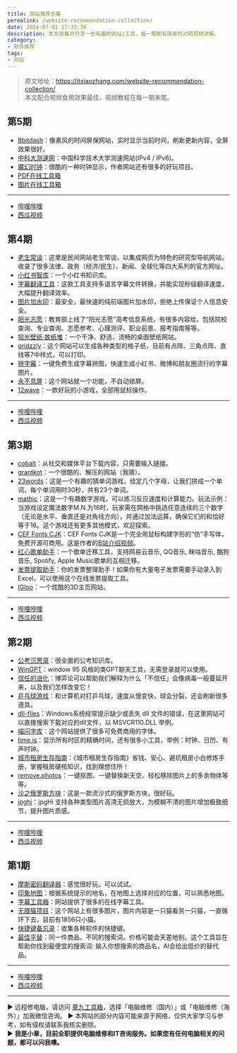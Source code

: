 ```yaml
---
title: 网站推荐合集
permalink: /website-recommendation-collection/
date: 2024-07-01 17:33:39
description: 本文收集并分享一些有趣的网站/工具，每一期都有简单的对照视频讲解。
category:
- 软件推荐
tags:
- 网站
---
```


> 原文地址：<https://itxiaozhang.com/website-recommendation-collection/>  
> 本文配合视频食用效果最佳，视频教程在每一期末尾。  

## 第5期

- [8bitdash](https://www.8bitdash.com/#)：像素风的时间屏保网站，实时显示当前时间，刷新更新内容，全屏效果很好。
- [中科大测速网](https://test.ustc.edu.cn/)：中国科学技术大学测速网站(IPv4 / IPv6)。
- [魔幻时钟](https://oimo.io/works/clock)：很酷的一种时钟显示，作者网站还有很多的好玩项目。
- [PDF在线工具箱](https://www.ilovepdf.com/zh-cn)
- [图片在线工具箱](https://www.iloveimg.com/zh-cn)

---

- [哔哩哔哩](lianjie)
- [西瓜视频](lianjie)

## 第4期

- [老生常谈](https://laosheng.top/fuwu/yuanxiao)：这里是民间网站老生常谈，以集成网页为特色的研究型导航网站。收录了很多法律、政务（经济/民生）、新闻、全球化等四大系列的官方网址。
- [小红书智库](https://www.yuque.com/popponyj/xiaohongshu/rqbifv8gdgc8oq9o)：一个小红书知识库。
- [字幕翻译工具](https://tools.newzone.top/subtitle-translator)：这款工具支持多语言字幕文件转换，并能实现秒级翻译速度，大幅提升翻译效率。
- [图片加水印](http://watermark.dxcweb.com/)：最安全，最快速的纯前端图片加水印，拒绝上传保证个人信息安全。
- [阳光志愿](https://gaokao.chsi.com.cn/zyck/)：教育部上线了“阳光志愿”高考信息系统，有很多内容给，包括院校查询、专业查询、志愿参考、心理测评、职业前景、报考指南等等。
- [拾光壁纸·故纸堆](https://snake.timeline.ink/random)：一个干净、舒适、流畅的桌面壁纸网站。
- [gridzzly](https://gridzzly.com/)：这个网站可以生成各种类型的格子纸，目前有点阵、三角点阵、直线等7中样式，可以打印。
- [拼字幕](https://www.pinzimu.com/)：一键免费生成字幕拼图，快速生成小红书、微博和朋友圈流行的字幕图片。
- [永不息屏](https://www.keepscreenon.com/)：这个网站就一个功能，不自动锁屏。
- [12wave](https://12wave.com/gameover)：一款好玩的小游戏，全部用鼠标操作。

---

- [哔哩哔哩](https://www.bilibili.com/video/BV12M4m117FC)
- [西瓜视频](https://www.ixigua.com/7389087853147324980)

## 第3期

- [cobalt](https://cobalt.tools/)：从社交和媒体平台下载内容，只需要输入链接。
- [grantkot](https://grantkot.com/ll/)：一个很酷的、解压的网站（我猜）。
- [23words](https://wordnerd.co/23words/)：这是一个有趣的猜单词游戏，给定几个字母，让我们拼成一个单词，每个单词用时30秒，共有23个单词。
- [mathic](https://www.worchle.com/mathic/)：这是一个有趣数字游戏，可以练习反应速度和计算能力。玩法示例：当游戏设定魔法数字M.N.为16时，玩家需在网格中挑选任意连续的三个数字（无论是水平、垂直还是对角线方向），并通过加法运算，确保它们的和恰好等于16。这个游戏还有更多其他模式，欢迎探索。
- [CEF Fonts CJK](https://github.com/Partyb0ssishere/cef-fonts-cjk)：CEF Fonts CJK是一个完全用鼠标构建字形的“仿”手写体，免费开源可商用。这是作者的[B站介绍视频](https://www.bilibili.com/video/BV11S411K7eb/)。
- [红心歌单助手](https://heart.uselesses.com/)：一个歌单迁移工具，支持网易云音乐, QQ音乐, 眯咕音乐, 酷狗音乐, Spotify, Apple Music歌单的互相迁移。
- [发票提取助手](https://airegex.cn/)：你的发票整理助手！如果你有大量电子发票需要手动录入到Excel，可以使用这个在线发票提取工具。
- [IGloo](https://www.igloo.inc/)：一个炫酷的3D主页网站。

---

- [哔哩哔哩](https://www.bilibili.com/video/BV1TH4y1w7RB)
- [西瓜视频](https://www.ixigua.com/7386676000538493455)

## 第2期

- [公考沉思录](https://www.wolai.com/shangan/eTk9MfMbm1AtJUa4SrwREC)：很全面的公考知识库。
- [WinGPT](https://wingpt.vercel.app/)：window 95 风格的类GPT聊天工具，无需登录就可以使用。
- [信任的进化](https://dccxi.com/trust/)：博弈论可以帮助我们解释为什么「不信任」会像病毒一般蔓延开来，以及我们怎样改变它！
- [乒乓球游戏](https://raould.github.io/pn0gstr0m/)：和计算机对打乒乓球，速度从慢变快，球会分裂，还会刷新很多道具。
- [dll-files](https://www.dll-files.com/)：Windows系统经常提示缺少或丢失 dll 文件的错误，在这里网站可以直接搜索下载对应的dll文件，以 MSVCR110.DLL 举例。
- [喵闪字库](https://www.miao3.cn/)：这个网站提供了很多可免费商用的字体。
- [time.is](https://time.is/)：显示所有时区的精确时间，还有很多小工具，举例：时钟、日历、有声时钟。
- [城市租房生存指南](https://zufang.ababtools.com/)：《城市租房生存指南》省钱、安心、避坑租房小白修炼手册，掌握租房硬核知识，找到理想住所！
- [remove.photos](https://remove.photos/)：一键抠图、一键替换新天空、轻松移除图片上的多余物体等等。
- [沙之俄罗斯方块](https://sandtris.com/)：这是一款流沙式的俄罗斯方块，很好玩。
- [jpghi](https://jpghi.com/)：jpgHi 支持各种类型图片高清无损放大，为模糊不清的图片增加极致细节，提升图片质感。

---

- [哔哩哔哩](https://www.bilibili.com/video/BV1US411A7C8)
- [西瓜视频](https://www.ixigua.com/7383541683218022964)

## 第1期

- [摩斯密码翻译器](https://morsecodee.com/)：感觉很好玩，可以试试。
- [印象地图](https://map.widgets.link/)：根据系统提示的地名，在地图上选择对应的位置，可以熟悉地图。
- [字幕工具箱](https://zm.i8k.tv/)：网站提供了很多的在线字幕工具。
- [无限猫项目](https://www.petside.com/infinite-cat/)：这个网站上有很多图片，图片内容是一只猫看另一只猫，一直循环下去，目前有1856只小猫。
- [快捷键备忘录](https://hotkeycheatsheet.com)：收集各种软件的快捷键。
- [最佳平替](https://www.pingti.app/)：同一件商品，不同的搜索词，价格可能会天差地别。这个工具旨在帮助你找到最便宜的搜索词: 输入你想搜索的商品名，AI会给出低价的替代品。

---

- [哔哩哔哩](https://www.bilibili.com/video/BV1Kb421p7K4)
- [西瓜视频](https://www.ixigua.com/7380988409341051427)

---
▶ 远程修电脑，请访问 [章九工具箱](https://zhang9.com/)，选择「电脑维修（国内）」或「电脑维修（海外）」加我微信咨询。 
▶ 本网站的部分内容可能来源于网络，仅供大家学习与参考，如有侵权请联系我核实删除。  
▶ **我是小章，目前全职提供电脑维修和IT咨询服务。如果您有任何电脑相关的问题，都可以问我噢。**  
